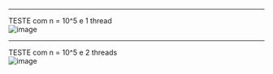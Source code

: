 ***
TESTE com n = 10^5 e 1 thread  
![image](https://user-images.githubusercontent.com/62557235/191621426-bc9f4593-ccd2-42cf-a600-deb71d29be24.png)  
  
***
TESTE com n = 10^5 e 2 threads  
![image](https://user-images.githubusercontent.com/62557235/191621442-43ce1946-0b94-4da9-95ba-8095f9723d54.png)

